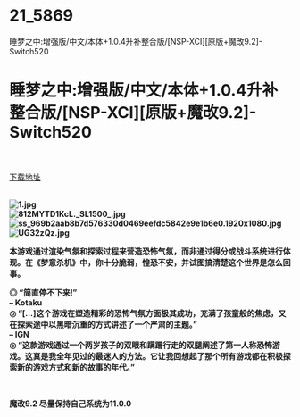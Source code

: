 # 21_5869
睡梦之中:增强版/中文/本体+1.0.4升补整合版/[NSP-XCI][原版+魔改9.2]-Switch520
# 睡梦之中:增强版/中文/本体+1.0.4升补整合版/[NSP-XCI][原版+魔改9.2]-Switch520
 <br/></br>
[下载地址](https://www.switch520.cc/article/5869 "下载地址")
<br/></br>

<p><strong><img title="1.jpg" src="https://www.switch520.cc/muke_img/2021_07_23_3726d7a686329.jpg" alt="1.jpg"></strong><br>
<strong><img title="812MYTD1KcL._SL1500_.jpg" src="https://www.switch520.cc/muke_img/2021_07_23_a1a84ee976ff6.jpg" alt="812MYTD1KcL._SL1500_.jpg"></strong><br>
<strong><img title="ss_969b2aab8b7d576330d0469eefdc5842e9e1b6e0.1920x1080.jpg" src="https://www.switch520.cc/muke_img/2021_07_23_08935364ea245.jpg" alt="ss_969b2aab8b7d576330d0469eefdc5842e9e1b6e0.1920x1080.jpg"></strong><br>
<strong><img title="UG32zQz.jpg" src="https://www.switch520.cc/muke_img/2021_07_23_0a2ce160221c6.jpg" alt="UG32zQz.jpg"></strong></p>
<p><strong>本游戏通过渲染气氛和探索过程来营造恐怖气氛，而非通过得分或战斗系统进行体现。在《梦意杀机》中，你十分脆弱，惶恐不安，并试图搞清楚这个世界是怎么回事。</strong></p>
<p><strong>◎ “简直停不下来!”</strong><br>
<strong>– Kotaku</strong><br>
<strong>◎ “[…]这个游戏在塑造精彩的恐怖气氛方面极其成功，充满了孩童般的焦虑，又在探索途中以黑暗沉重的方式讲述了一个严肃的主题。”</strong><br>
<strong>– IGN</strong><br>
<strong>◎ “这款游戏通过一个两岁孩子的双眼和蹒跚行走的双腿阐述了第一人称恐怖游戏。这真是我全年见过的最迷人的方法。它让我回想起了那个所有游戏都在积极探索新的游戏方式和新的故事的年代。”</strong></p>
<p>&nbsp;</p>
<p><strong>魔改9.2 尽量保持自己系统为11.0.0</strong></p>

